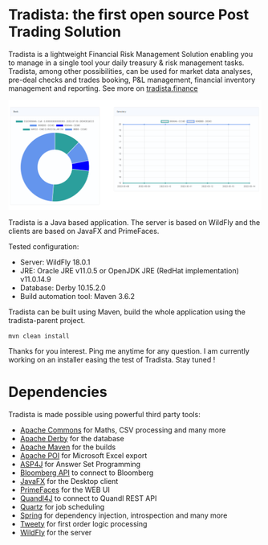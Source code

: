 # Tradista: the first open source Post Trading Solution


Tradista is a lightweight Financial Risk Management Solution enabling you to manage in a single tool your daily treasury & risk management tasks. Tradista, among other possibilities, can be used for market data analyses, pre-deal checks and trades booking, P&L management, financial inventory management and reporting.
See more on [tradista.finance](https://www.tradista.finance)

![Dashboard](./ReadmePic.PNG)

Tradista is a Java based application. The server is based on WildFly and the clients are based on JavaFX and PrimeFaces.

Tested configuration:
- Server: WildFly 18.0.1
- JRE: Oracle JRE v11.0.5 or OpenJDK JRE (RedHat implementation) v11.0.14.9
- Database: Derby 10.15.2.0
- Build automation tool: Maven 3.6.2

Tradista can be built using Maven, build the whole application using the tradista-parent project.
```
mvn clean install
```

Thanks for you interest. Ping me anytime for any question.
I am currently working on an installer easing the test of Tradista. Stay tuned !

# Dependencies
Tradista is made possible using powerful third party tools:
- [Apache Commons](https://commons.apache.org/) for Maths, CSV processing and many more
- [Apache Derby](https://db.apache.org/derby/) for the database
- [Apache Maven](https://maven.apache.org/) for the builds
- [Apache POI](https://poi.apache.org/) for Microsoft Excel export
- [ASP4J](https://github.com/hbeck/asp4j) for Answer Set Programming
- [Bloomberg API](https://www.bloomberg.com/professional/support/api-library/) to connect to Bloomberg
- [JavaFX](https://openjfx.io/) for the Desktop client
- [PrimeFaces](https://www.primefaces.org/) for the WEB UI
- [Quandl4J](https://github.com/jimmoores/quandl4j) to connect to Quandl REST API
- [Quartz](http://www.quartz-scheduler.org/) for job scheduling
- [Spring](https://spring.io/) for dependency injection, introspection and many more
- [Tweety](https://tweetyproject.org/) for first order logic processing
- [WildFly](https://www.wildfly.org/) for the server
